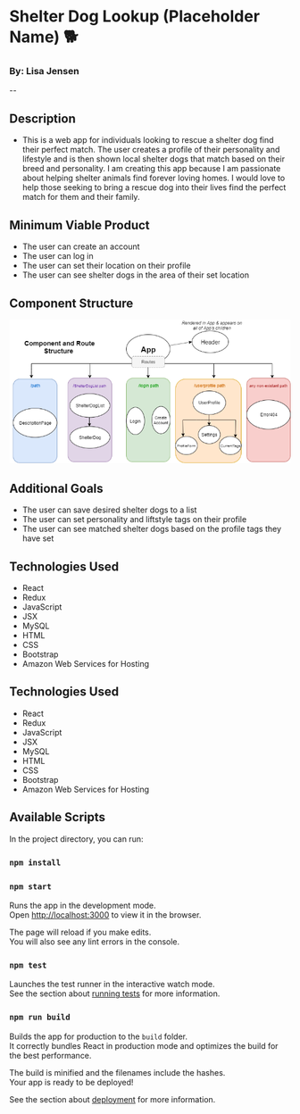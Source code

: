 # Shelter Dog Lookup (Placeholder Name) :dog2:
### By: Lisa Jensen
--

## Description
* This is a web app for individuals looking to rescue a shelter dog find their perfect match. The user creates a profile of their personality and lifestyle and is then shown local shelter dogs that match based on their breed and personality. I am creating this app because I am passionate about helping shelter animals find forever loving homes. I would love to help those seeking to bring a rescue dog into their lives find the perfect match for them and their family. 


## Minimum Viable Product
* The user can create an account
* The user can log in
* The user can set their location on their profile
* The user can see shelter dogs in the area of their set location

## Component Structure
<img src="/project/src/ComponentRouteStructureDiagram.png"/>

## Additional Goals
* The user can save desired shelter dogs to a list
* The user can set personality and liftstyle tags on their profile
* The user can see matched shelter dogs based on the profile tags they have set


## Technologies Used
* React
* Redux
* JavaScript
* JSX
* MySQL
* HTML
* CSS
* Bootstrap
* Amazon Web Services for Hosting


## Technologies Used
* React
* Redux
* JavaScript
* JSX
* MySQL
* HTML
* CSS
* Bootstrap
* Amazon Web Services for Hosting




## Available Scripts

In the project directory, you can run:

### `npm install`


### `npm start`

Runs the app in the development mode.<br>
Open [http://localhost:3000](http://localhost:3000) to view it in the browser.

The page will reload if you make edits.<br>
You will also see any lint errors in the console.

### `npm test`

Launches the test runner in the interactive watch mode.<br>
See the section about [running tests](https://facebook.github.io/create-react-app/docs/running-tests) for more information.

### `npm run build`

Builds the app for production to the `build` folder.<br>
It correctly bundles React in production mode and optimizes the build for the best performance.

The build is minified and the filenames include the hashes.<br>
Your app is ready to be deployed!

See the section about [deployment](https://facebook.github.io/create-react-app/docs/deployment) for more information.


